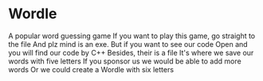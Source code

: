 # Wordle
A popular word guessing game
If you want to play this game, go straight to the file <Wordle CPP.exe> 
And plz mind is an exe.
But if you want to see our code 
Open <Wordle CPP.cpp> and you will find our code by C++
Besides, their is a file <dictionary7> 
It's where we save our words with five letters
If you sponsor us we would be able to add more words
Or we could create a Wordle with six letters
